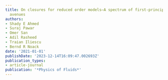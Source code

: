 ```yaml
---
title: On closures for reduced order models—A spectrum of first-principle to machine-learned
  avenues
authors:
- Shady E Ahmed
- Suraj Pawar
- Omer San
- Adil Rasheed
- Traian Iliescu
- Bernd R Noack
date: '2021-01-01'
publishDate: '2023-12-14T16:09:47.002693Z'
publication_types:
- article-journal
publication: '*Physics of Fluids*'
---
```

